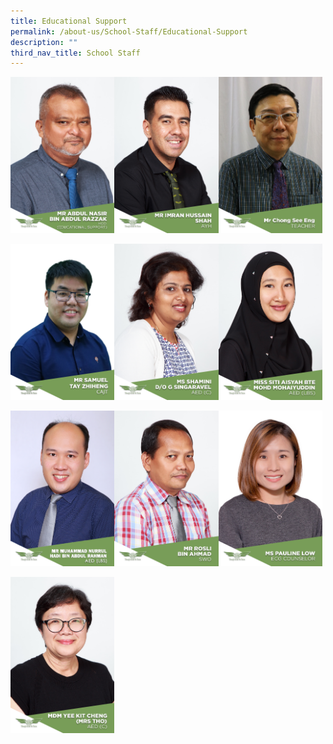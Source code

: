 ```yaml
---
title: Educational Support
permalink: /about-us/School-Staff/Educational-Support
description: ""
third_nav_title: School Staff
---
```

<img src="/images/Mr%20Abdul%20Nasir%20Bin%20Abdul%20Razzak.jpg" 
     style="width:33%;float:left"><img src="/images/Mr%20Imran%20Hussain%20Shah.jpg" 
     style="width:33%;float:left"><img src="/images/Mr%20Chong%20See%20Eng%20.jpeg" 
     style="width:33%">
		 
<img src="/images/SAMUEL%20TAY.jpeg" 
     style="width:33%;float:left"><img src="/images/Ms%20Shamini%20D_O%20G%20Singaravel.jpg" 
     style="width:33%;float:left"><img src="/images/Miss%20Siti%20Aisyah%20Bte%20Mohd%20Mohaiyuddin.jpg" 
     style="width:33%">
		 
<img src="/images/A02%20MR%20MUHAMMAD%20NURRUL%20HADI%20BIN%20ABDUL%20RAHMAN.jpeg" 
     style="width:33%;float:left"><img src="/images/Mr%20Rosli%20Bin%20Ahmad.jpg" 
     style="width:33%;float:left"><img src="/images/Ms%20Pauline%20Low.jpg" 
     style="width:33%">
		 
<img src="/images/Mdm%20Yee%20Kit%20Cheng%20(Mrs%20Tho).jpg" 
     style="width:33%;float:left">